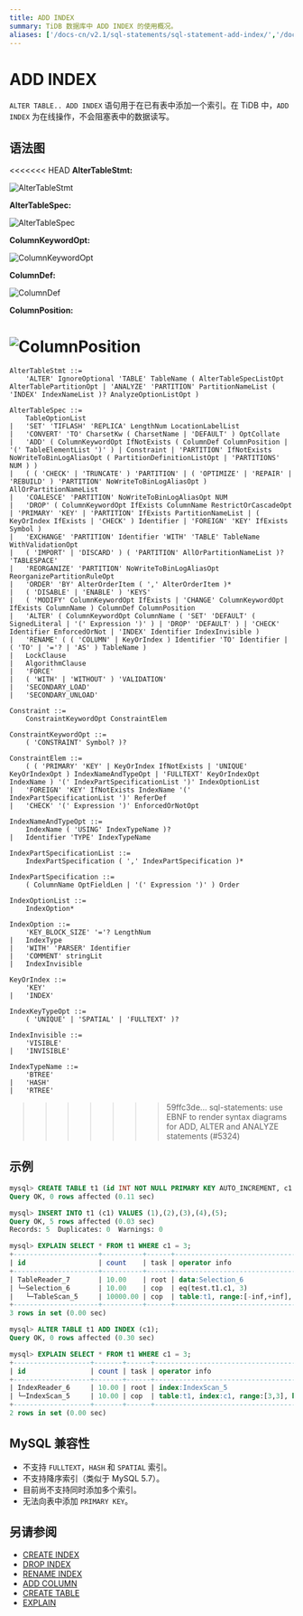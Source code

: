 ```yaml
---
title: ADD INDEX
summary: TiDB 数据库中 ADD INDEX 的使用概况。
aliases: ['/docs-cn/v2.1/sql-statements/sql-statement-add-index/','/docs-cn/v2.1/reference/sql/statements/add-index/']
---
```


# ADD INDEX

`ALTER TABLE.. ADD INDEX` 语句用于在已有表中添加一个索引。在 TiDB 中，`ADD INDEX` 为在线操作，不会阻塞表中的数据读写。

## 语法图

<<<<<<< HEAD
**AlterTableStmt:**

![AlterTableStmt](/media/sqlgram/AlterTableStmt.png)

**AlterTableSpec:**

![AlterTableSpec](/media/sqlgram/AlterTableSpec.png)

**ColumnKeywordOpt:**

![ColumnKeywordOpt](/media/sqlgram/ColumnKeywordOpt.png)

**ColumnDef:**

![ColumnDef](/media/sqlgram/ColumnDef.png)

**ColumnPosition:**

![ColumnPosition](/media/sqlgram/ColumnPosition.png)
=======
```ebnf+diagram
AlterTableStmt ::=
    'ALTER' IgnoreOptional 'TABLE' TableName ( AlterTableSpecListOpt AlterTablePartitionOpt | 'ANALYZE' 'PARTITION' PartitionNameList ( 'INDEX' IndexNameList )? AnalyzeOptionListOpt )

AlterTableSpec ::=
    TableOptionList
|   'SET' 'TIFLASH' 'REPLICA' LengthNum LocationLabelList
|   'CONVERT' 'TO' CharsetKw ( CharsetName | 'DEFAULT' ) OptCollate
|   'ADD' ( ColumnKeywordOpt IfNotExists ( ColumnDef ColumnPosition | '(' TableElementList ')' ) | Constraint | 'PARTITION' IfNotExists NoWriteToBinLogAliasOpt ( PartitionDefinitionListOpt | 'PARTITIONS' NUM ) )
|   ( ( 'CHECK' | 'TRUNCATE' ) 'PARTITION' | ( 'OPTIMIZE' | 'REPAIR' | 'REBUILD' ) 'PARTITION' NoWriteToBinLogAliasOpt ) AllOrPartitionNameList
|   'COALESCE' 'PARTITION' NoWriteToBinLogAliasOpt NUM
|   'DROP' ( ColumnKeywordOpt IfExists ColumnName RestrictOrCascadeOpt | 'PRIMARY' 'KEY' | 'PARTITION' IfExists PartitionNameList | ( KeyOrIndex IfExists | 'CHECK' ) Identifier | 'FOREIGN' 'KEY' IfExists Symbol )
|   'EXCHANGE' 'PARTITION' Identifier 'WITH' 'TABLE' TableName WithValidationOpt
|   ( 'IMPORT' | 'DISCARD' ) ( 'PARTITION' AllOrPartitionNameList )? 'TABLESPACE'
|   'REORGANIZE' 'PARTITION' NoWriteToBinLogAliasOpt ReorganizePartitionRuleOpt
|   'ORDER' 'BY' AlterOrderItem ( ',' AlterOrderItem )*
|   ( 'DISABLE' | 'ENABLE' ) 'KEYS'
|   ( 'MODIFY' ColumnKeywordOpt IfExists | 'CHANGE' ColumnKeywordOpt IfExists ColumnName ) ColumnDef ColumnPosition
|   'ALTER' ( ColumnKeywordOpt ColumnName ( 'SET' 'DEFAULT' ( SignedLiteral | '(' Expression ')' ) | 'DROP' 'DEFAULT' ) | 'CHECK' Identifier EnforcedOrNot | 'INDEX' Identifier IndexInvisible )
|   'RENAME' ( ( 'COLUMN' | KeyOrIndex ) Identifier 'TO' Identifier | ( 'TO' | '='? | 'AS' ) TableName )
|   LockClause
|   AlgorithmClause
|   'FORCE'
|   ( 'WITH' | 'WITHOUT' ) 'VALIDATION'
|   'SECONDARY_LOAD'
|   'SECONDARY_UNLOAD'

Constraint ::=
    ConstraintKeywordOpt ConstraintElem

ConstraintKeywordOpt ::=
    ( 'CONSTRAINT' Symbol? )?

ConstraintElem ::=
    ( ( 'PRIMARY' 'KEY' | KeyOrIndex IfNotExists | 'UNIQUE' KeyOrIndexOpt ) IndexNameAndTypeOpt | 'FULLTEXT' KeyOrIndexOpt IndexName ) '(' IndexPartSpecificationList ')' IndexOptionList
|   'FOREIGN' 'KEY' IfNotExists IndexName '(' IndexPartSpecificationList ')' ReferDef
|   'CHECK' '(' Expression ')' EnforcedOrNotOpt

IndexNameAndTypeOpt ::=
    IndexName ( 'USING' IndexTypeName )?
|   Identifier 'TYPE' IndexTypeName

IndexPartSpecificationList ::=
    IndexPartSpecification ( ',' IndexPartSpecification )*

IndexPartSpecification ::=
    ( ColumnName OptFieldLen | '(' Expression ')' ) Order

IndexOptionList ::=
    IndexOption*

IndexOption ::=
    'KEY_BLOCK_SIZE' '='? LengthNum
|   IndexType
|   'WITH' 'PARSER' Identifier
|   'COMMENT' stringLit
|   IndexInvisible

KeyOrIndex ::=
    'KEY'
|   'INDEX'

IndexKeyTypeOpt ::=
    ( 'UNIQUE' | 'SPATIAL' | 'FULLTEXT' )?

IndexInvisible ::=
    'VISIBLE'
|   'INVISIBLE'

IndexTypeName ::=
    'BTREE'
|   'HASH'
|   'RTREE'
```
>>>>>>> 59ffc3de... sql-statements: use EBNF to render syntax diagrams for ADD, ALTER and ANALYZE statements (#5324)

## 示例

```sql
mysql> CREATE TABLE t1 (id INT NOT NULL PRIMARY KEY AUTO_INCREMENT, c1 INT NOT NULL);
Query OK, 0 rows affected (0.11 sec)

mysql> INSERT INTO t1 (c1) VALUES (1),(2),(3),(4),(5);
Query OK, 5 rows affected (0.03 sec)
Records: 5  Duplicates: 0  Warnings: 0

mysql> EXPLAIN SELECT * FROM t1 WHERE c1 = 3;
+---------------------+----------+------+-------------------------------------------------------------+
| id                  | count    | task | operator info                                               |
+---------------------+----------+------+-------------------------------------------------------------+
| TableReader_7       | 10.00    | root | data:Selection_6                                            |
| └─Selection_6       | 10.00    | cop  | eq(test.t1.c1, 3)                                           |
|   └─TableScan_5     | 10000.00 | cop  | table:t1, range:[-inf,+inf], keep order:false, stats:pseudo |
+---------------------+----------+------+-------------------------------------------------------------+
3 rows in set (0.00 sec)

mysql> ALTER TABLE t1 ADD INDEX (c1);
Query OK, 0 rows affected (0.30 sec)

mysql> EXPLAIN SELECT * FROM t1 WHERE c1 = 3;
+-------------------+-------+------+-----------------------------------------------------------------+
| id                | count | task | operator info                                                   |
+-------------------+-------+------+-----------------------------------------------------------------+
| IndexReader_6     | 10.00 | root | index:IndexScan_5                                               |
| └─IndexScan_5     | 10.00 | cop  | table:t1, index:c1, range:[3,3], keep order:false, stats:pseudo |
+-------------------+-------+------+-----------------------------------------------------------------+
2 rows in set (0.00 sec)
```

## MySQL 兼容性

* 不支持 `FULLTEXT`，`HASH` 和 `SPATIAL` 索引。
* 不支持降序索引（类似于 MySQL 5.7）。
* 目前尚不支持同时添加多个索引。
* 无法向表中添加 `PRIMARY KEY`。

## 另请参阅

* [CREATE INDEX](/sql-statements/sql-statement-create-index.md)
* [DROP INDEX](/sql-statements/sql-statement-drop-index.md)
* [RENAME INDEX](/sql-statements/sql-statement-rename-index.md)
* [ADD COLUMN](/sql-statements/sql-statement-add-column.md)
* [CREATE TABLE](/sql-statements/sql-statement-create-table.md)
* [EXPLAIN](/sql-statements/sql-statement-explain.md)